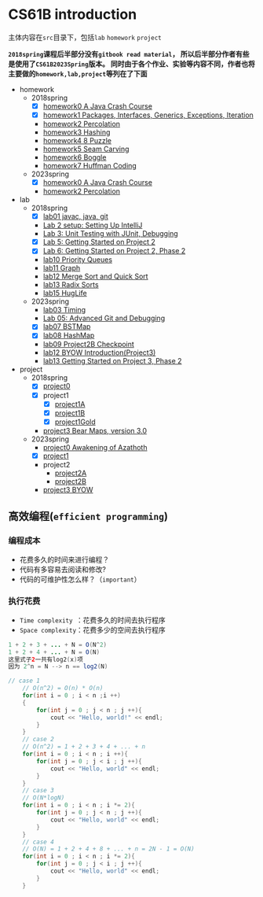 # CS61B introduction
主体内容在`src`目录下，包括`lab` `homework` `project`

**`2018spring`课程后半部分没有`gitbook read material`，
所以后半部分作者有些是使用了`CS61B2023Spring`版本。
同时由于各个作业、实验等内容不同，作者也将主要做的`homework,lab,project`等列在了下面**

- homework
  - 2018spring
    - [x] [homework0 A Java Crash Course](https://sp18.datastructur.es/materials/hw/hw0/hw0)
    - [x] [homework1 Packages, Interfaces, Generics, Exceptions, Iteration](https://sp18.datastructur.es/materials/hw/hw1/hw1)
    - [homework2  Percolation](https://sp18.datastructur.es/materials/hw/hw2/hw2)
    - [homework3 Hashing](https://sp18.datastructur.es/materials/hw/hw3/hw3)
    - [homework4 8 Puzzle](https://sp18.datastructur.es/materials/hw/hw4/hw4)
    - [homework5 Seam Carving](https://sp18.datastructur.es/materials/hw/hw5/hw5)
    - [homework6 Boggle](https://sp18.datastructur.es/materials/hw/hw6/hw6)
    - [homework7 Huffman Coding](https://sp18.datastructur.es/materials/hw/hw7/hw7)
  - 2023spring
    - [x] [homework0  A Java Crash Course ](https://sp23.datastructur.es/materials/hw/hw0b/) 
    - [homework2  Percolation](https://sp23.datastructur.es/materials/hw/hw2/)
- lab
  - 2018spring
    - [x] [lab01 javac, java, git](https://sp18.datastructur.es/materials/lab/lab1/lab1)
    - [Lab 2 setup: Setting Up IntelliJ](https://sp18.datastructur.es/materials/lab/lab2setup/lab2setup)
    - [Lab 3: Unit Testing with JUnit, Debugging](https://sp18.datastructur.es/materials/lab/lab3/lab3)
    - [x] [Lab 5: Getting Started on Project 2](https://sp18.datastructur.es/materials/lab/lab5/lab5)
    - [x] [Lab 6: Getting Started on Project 2, Phase 2]()
    - [lab10 Priority Queues](https://sp18.datastructur.es/materials/lab/lab10/lab10)
    - [lab11 Graph](https://sp18.datastructur.es/materials/lab/lab11/lab11)
    - [lab12 Merge Sort and Quick Sort](https://sp18.datastructur.es/materials/lab/lab12/lab12)
    - [lab13 Radix Sorts](https://sp18.datastructur.es/materials/lab/lab13/lab13)
    - [lab15 HugLife](https://sp18.datastructur.es/materials/lab/lab15/lab15)
  - 2023spring
    - [lab03 Timing](https://sp23.datastructur.es/materials/lab/lab03/) 
    - [Lab 05: Advanced Git and Debugging](https://sp23.datastructur.es/materials/lab/lab05/)
    - [x] [lab07 BSTMap](https://sp23.datastructur.es/materials/lab/lab07/)
    - [x] [lab08 HashMap](https://sp23.datastructur.es/materials/lab/lab08/)
    - [lab09 Project2B Checkpoint](https://sp23.datastructur.es/materials/lab/lab09/)
    - [lab12 BYOW Introduction(Project3)](https://sp23.datastructur.es/materials/lab/lab12/)
    - [lab13 Getting Started on Project 3, Phase 2](https://sp23.datastructur.es/materials/lab/lab13/)
- project
  - 2018spring
    - [x] [project0](https://sp18.datastructur.es/materials/proj/proj0/proj0)
    - [x] project1
      - [x] [project1A](https://sp18.datastructur.es/materials/proj/proj1a/proj1a)
      - [x] [project1B](https://sp18.datastructur.es/materials/proj/proj1b/proj1b)
      - [x] [project1Gold](https://sp18.datastructur.es/materials/proj/proj1gold/proj1gold)
    - [project3 Bear Maps, version 3.0](https://sp18.datastructur.es/materials/proj/proj3/proj3)
  - 2023spring
    - [project0 Awakening of Azathoth](https://sp23.datastructur.es/materials/proj/proj0/#evilchooser-constructors-and-methods) 
    - [x] [project1](https://sp23.datastructur.es/materials/proj/proj1a/)
    - project2
      - [project2A](https://sp23.datastructur.es/materials/proj/proj2a/)
      - [project2B](https://sp23.datastructur.es/materials/proj/proj2b)
    - [project3 BYOW](https://sp23.datastructur.es/materials/proj/proj3/)


## 高效编程(`efficient programming`)

### 编程成本

- 花费多久的时间来进行编程？
- 代码有多容易去阅读和修改?
- 代码的可维护性怎么样？（`important`）

### 执行花费

- `Time complexity `：花费多久的时间去执行程序
- `Space complexity`：花费多少的空间去执行程序



```java
1 + 2 + 3 + ... + N = O(N^2)
1 + 2 + 4 + ... + N = O(N)
这里式子2一共有log2(x)项
因为 2^n = N --> n == log2(N)
```

```c++
// case 1
	// O(n^2) = O(n) * O(n)
 	for(int i = 0 ; i < n ;i ++)
 	{
 		for(int j = 0 ; j < n ; j ++){
 			cout << "Hello, world!" << endl;
 		}
 	}
 	// case 2
 	// O(n^2) = 1 + 2 + 3 + 4 + ... + n
 	for(int i = 0 ; i < n ; i ++){
 		for(int j = 0 ; j < i ; j ++){
 			cout << "Hello, world" << endl;
 		}
 	}
 	// case 3
 	// O(N*logN)
 	for(int i = 0 ; i < n ; i *= 2){
 		for(int j = 0 ; j < n ; j ++){
 			cout << "Hello, world" << endl;
 		}
 	}
 	// case 4
 	// O(N) = 1 + 2 + 4 + 8 + ... + n = 2N - 1 = O(N)
	for(int i = 0 ; i < n ; i *= 2){
 		for(int j = 0 ; j < i ; j ++){
 			cout << "Hello, world" << endl;
 		}
 	}
```





